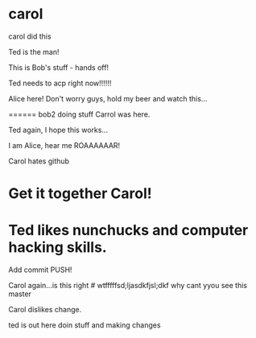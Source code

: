 
# carol

carol did this

Ted is the man!

This is Bob's stuff - hands off!

Ted needs to acp right now!!!!!!

Alice here! Don't worry guys, hold my beer and watch this...


======
bob2 doing stuff
Carrol was here.

Ted again, I hope this works...

I am Alice, hear me ROAAAAAAR!

Carol hates github



Get it together Carol!
=======
Ted likes nunchucks and computer hacking skills.
=======
Add commit PUSH!


Carol again...is this right # wtfffffsd;ljasdkfjsl;dkf
why
cant yyou see
this master

Carol dislikes change.

ted is out here doin stuff and making changes 
